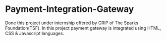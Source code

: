 # Payment-Integration-Gateway
Done this project under internship offered by GRIP of The Sparks Foundation(TSF). In this project payment gateway is integrated using HTML, CSS &amp; Javascript languages.
